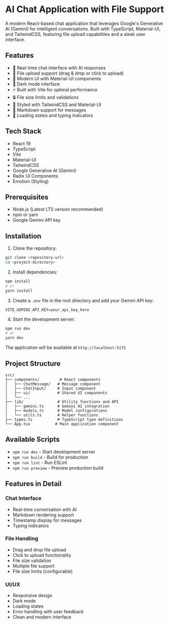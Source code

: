 # AI Chat Application with File Support

A modern React-based chat application that leverages Google's Generative AI (Gemini) for intelligent conversations. Built with TypeScript, Material-UI, and TailwindCSS, featuring file upload capabilities and a sleek user interface.

## Features

- 💬 Real-time chat interface with AI responses
- 📁 File upload support (drag & drop or click to upload)
- 🎨 Modern UI with Material-UI components
- 🌙 Dark mode interface
- ⚡ Built with Vite for optimal performance
- 🔒 File size limits and validations
- 💅 Styled with TailwindCSS and Material-UI
- 📝 Markdown support for messages
- 🔄 Loading states and typing indicators

## Tech Stack

- React 19
- TypeScript
- Vite
- Material-UI
- TailwindCSS
- Google Generative AI (Gemini)
- Radix UI Components
- Emotion (Styling)

## Prerequisites

- Node.js (Latest LTS version recommended)
- npm or yarn
- Google Gemini API key

## Installation

1. Clone the repository:
```bash
git clone <repository-url>
cd <project-directory>
```

2. Install dependencies:
```bash
npm install
# or
yarn install
```

3. Create a `.env` file in the root directory and add your Gemini API key:
```env
VITE_GEMINI_API_KEY=your_api_key_here
```

4. Start the development server:
```bash
npm run dev
# or
yarn dev
```

The application will be available at `http://localhost:5173`

## Project Structure

```
src/
├── components/         # React components
│   ├── ChatMessage/   # Message component
│   ├── ChatInput/     # Input component
│   ├── ui/            # Shared UI components
│   └── ...
├── lib/               # Utility functions and API
│   ├── gemini.ts      # Gemini AI integration
│   ├── models.ts      # Model configurations
│   └── utils.ts       # Helper functions
├── types.ts           # TypeScript type definitions
└── App.tsx           # Main application component
```

## Available Scripts

- `npm run dev` - Start development server
- `npm run build` - Build for production
- `npm run lint` - Run ESLint
- `npm run preview` - Preview production build

## Features in Detail

### Chat Interface
- Real-time conversation with AI
- Markdown rendering support
- Timestamp display for messages
- Typing indicators

### File Handling
- Drag and drop file upload
- Click to upload functionality
- File size validation
- Multiple file support
- File size limits (configurable)

### UI/UX
- Responsive design
- Dark mode
- Loading states
- Error handling with user feedback
- Clean and modern interface